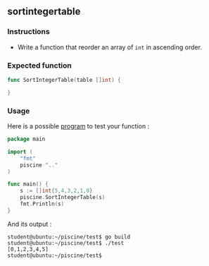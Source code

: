 ## sortintegertable

### Instructions

- Write a function that reorder an array of `int` in ascending order.

### Expected function

```go
func SortIntegerTable(table []int) {

}
```

### Usage

Here is a possible [program](TODO-LINK) to test your function :

```go
package main

import (
	"fmt"
	piscine ".."
)

func main() {
	s := []int{5,4,3,2,1,0}
	piscine.SortIntegerTable(s)
	fmt.Println(s)
}
```

And its output :

```console
student@ubuntu:~/piscine/test$ go build
student@ubuntu:~/piscine/test$ ./test
[0,1,2,3,4,5]
student@ubuntu:~/piscine/test$
```
